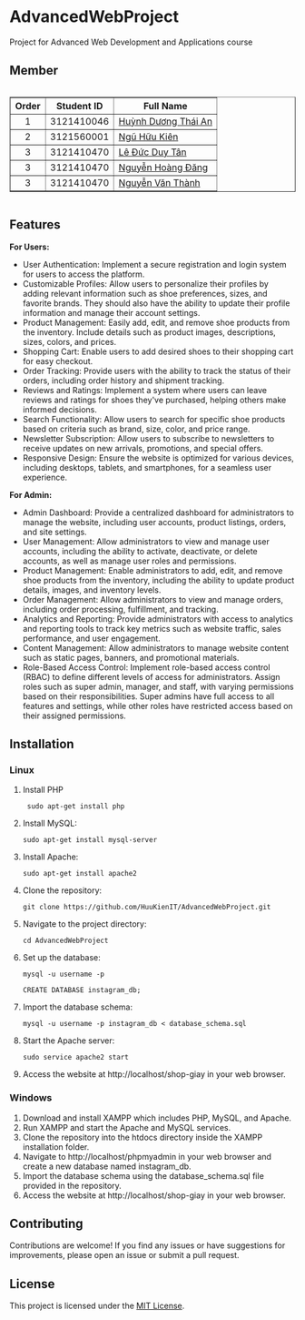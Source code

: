 # AdvancedWebProject
Project for Advanced Web Development and Applications course
## Member
<div style="display: flex; justify-content: center;">
    <table border="1">
        <thead>
            <tr>
                <th style="text-align: center;">Order</th>
                <th style="text-align: center;">Student ID</th>
                <th style="text-align: center;">Full Name</th>
            </tr>
        </thead>
        <tbody>
            <tr>
                <td style="text-align: center;">1</td>
                <td style="text-align: center;">3121410046</td>
                <td><a href="https://an-hdt.github.io/AnHDT_portfolio/">Huỳnh Dương Thái An</a></td>
            </tr>
            <tr>
                <td style="text-align: center;">2</td>
                <td style="text-align: center;">3121560001</td>
                <td><a href="https://huukienit.github.io/HuuKien-Portfolio/">Ngũ Hữu Kiên</a></td>
            </tr>
            <tr>
                <td style="text-align: center;">3</td>
                <td style="text-align: center;">3121410470</td>
                <td><a href="https://thientranreal.github.io/thien-portfolio/">Lê Đức Duy Tân</a></td>
            </tr>
            <tr>
                <td style="text-align: center;">3</td>
                <td style="text-align: center;">3121410470</td>
                <td><a href="">Nguyễn Hoàng Đăng</a></td>
            </tr>
            <tr>
                <td style="text-align: center;">3</td>
                <td style="text-align: center;">3121410470</td>
                <td><a href="">Nguyễn Văn Thành</a></td>
            </tr>
        </tbody>
    </table>   
</div>

## Features
**For Users:**
- User Authentication: Implement a secure registration and login system for users to access the platform.
- Customizable Profiles: Allow users to personalize their profiles by adding relevant information such as shoe preferences, sizes, and favorite brands. They should also have the ability to update their profile information and manage their account settings.
- Product Management: Easily add, edit, and remove shoe products from the inventory. Include details such as product images, descriptions, sizes, colors, and prices.
- Shopping Cart: Enable users to add desired shoes to their shopping cart for easy checkout.
- Order Tracking: Provide users with the ability to track the status of their orders, including order history and shipment tracking.
- Reviews and Ratings: Implement a system where users can leave reviews and ratings for shoes they've purchased, helping others make informed decisions.
- Search Functionality: Allow users to search for specific shoe products based on criteria such as brand, size, color, and price range.
- Newsletter Subscription: Allow users to subscribe to newsletters to receive updates on new arrivals, promotions, and special offers.
- Responsive Design: Ensure the website is optimized for various devices, including desktops, tablets, and smartphones, for a seamless user experience.

**For Admin:**
- Admin Dashboard: Provide a centralized dashboard for administrators to manage the website, including user accounts, product listings, orders, and site settings.
- User Management: Allow administrators to view and manage user accounts, including the ability to activate, deactivate, or delete accounts, as well as manage user roles and permissions.
- Product Management: Enable administrators to add, edit, and remove shoe products from the inventory, including the ability to update product details, images, and inventory levels.
- Order Management: Allow administrators to view and manage orders, including order processing, fulfillment, and tracking.
- Analytics and Reporting: Provide administrators with access to analytics and reporting tools to track key metrics such as website traffic, sales performance, and user engagement.
- Content Management: Allow administrators to manage website content such as static pages, banners, and promotional materials.
- Role-Based Access Control: Implement role-based access control (RBAC) to define different levels of access for administrators. Assign roles such as super admin, manager, and staff, with varying permissions based on their responsibilities. Super admins have full access to all features and settings, while other roles have restricted access based on their assigned permissions.

## Installation

### Linux
1. Install PHP
   ```shell
    sudo apt-get install php 
   ```
2. Install MySQL:
    ```shell
    sudo apt-get install mysql-server
    ```
3. Install Apache:
   ```shell
   sudo apt-get install apache2
   ```
4. Clone the repository:
   ```shell
   git clone https://github.com/HuuKienIT/AdvancedWebProject.git
   ```
5. Navigate to the project directory:
    ```shell
    cd AdvancedWebProject
    ```
6. Set up the database:
    ```shell
    mysql -u username -p
    ```
    ```shell
    CREATE DATABASE instagram_db;
    ```
8. Import the database schema:
    ```shell
    mysql -u username -p instagram_db < database_schema.sql
    ```
9. Start the Apache server:
    ```shell
    sudo service apache2 start
    ```
10. Access the website at http://localhost/shop-giay in your web browser.

### Windows
1. Download and install XAMPP which includes PHP, MySQL, and Apache.
2. Run XAMPP and start the Apache and MySQL services.
3. Clone the repository into the htdocs directory inside the XAMPP installation folder.
4. Navigate to http://localhost/phpmyadmin in your web browser and create a new database named instagram_db.
5. Import the database schema using the database_schema.sql file provided in the repository.
6. Access the website at http://localhost/shop-giay in your web browser.

## Contributing
Contributions are welcome! If you find any issues or have suggestions for improvements, please open an issue or submit a pull request.

## License
This project is licensed under the [MIT License](LICENSE).
